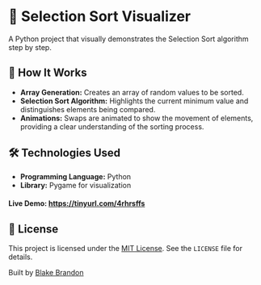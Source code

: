 # 🧠 Selection Sort Visualizer

A Python project that visually demonstrates the Selection Sort algorithm step by step.

## 🧪 How It Works

- **Array Generation:** Creates an array of random values to be sorted.
- **Selection Sort Algorithm:** Highlights the current minimum value and distinguishes elements being compared.
- **Animations:** Swaps are animated to show the movement of elements, providing a clear understanding of the sorting process.

## 🛠️ Technologies Used

- **Programming Language:** Python
- **Library:** Pygame for visualization

#### Live Demo: https://tinyurl.com/4rhrsffs

## 📜 License

This project is licensed under the [MIT License](https://opensource.org/licenses/MIT). See the `LICENSE` file for details.

Built by [Blake Brandon](https://github.com/blakebrandon-hub)
